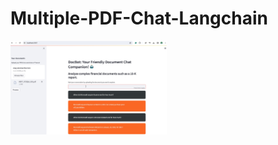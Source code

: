 # Multiple-PDF-Chat-Langchain
 
<img width="250" height="150" src="https://github.com/rashmishreev/multiple-pdf-chat-openai-langchain/blob/main/Images/prompts4.jpg">
